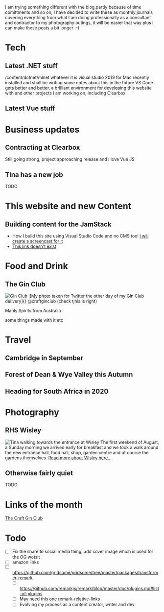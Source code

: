 I am trying something different with the blog,partly because of time comittments and so on, I have decided to write these as monthly journals covering everything from what I am doing professionally as a consultant and contractor to my photography outings, it will be easier that way plus I can make these posts a bit longer :-)

# Tech
## Latest .NET stuff
/content/dotnet/mlnet whatever it is 
visual studio 2019 for Mac recently installed and shall be writing some notes about this in the future
VS Code gets better and better, a brilliant environment for developing this website with and other projects I am working on, including Clearbox.
## Latest Vue stuff
# Business updates
## Contracting at Clearbox

Still going strong, project approaching release and I love Vue JS

## Tina has a new job
TODO

# This website and new Content
## Building content for the JamStack

- How I build this site using Visual Studio Code and no CMS tool [I will create a screencast for it](screencasts/how-i-edit-this-site)
- [This link doesn't exist](/screencasts/newfile)

# Food and Drink
## The Gin Club 

![Gin Club](/images/uploads/IMG_1214.jpg "Craft Gin Club")
![My photo taken for Twitter the other day of my Gin Club delivery]{}
@craftginclub (check tjhis is right)

Manly Spirits from Australia

some things made with it etc

# Travel
## Cambridge in September
## Forest of Dean & Wye Valley this Autumn
## Heading for South Africa in 2020

# Photography

## RHS Wisley
![Tina walking towards the entrance at Wisley](./wisley/images/IMG_1215.jpg)
The first weekend of August, a Sunday morning we arrived early for breakfast and we took a walk around the new entrance hall, food hall, shop, garden centre and of course the gardens themselves. [Read more about Wisley here...](blog/2019/08/wisley)

## Otherwise fairly quiet
TODO

# Links of the month
[The Craft Gin Club](https://craftginclub.co.uk)

# Todo
- [ ] Fix the share to social media thing, add cover image which is used for the OG wotsit
- [ ] amazon links
- [ ] https://github.com/gridsome/gridsome/tree/master/packages/transformer-remark
  - [ ] https://github.com/remarkjs/remark/blob/master/doc/plugins.md#list-of-plugins
  - [ ] May need this one remark-relative-links
  - [ ] Evolving my process as a content creator, writer and dev